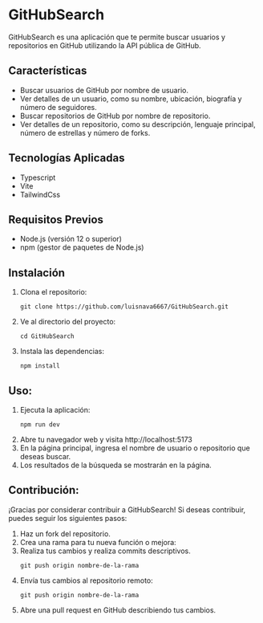 # GitHubSearch

GitHubSearch es una aplicación que te permite buscar usuarios y repositorios en GitHub utilizando la API pública de GitHub.

## Características

- Buscar usuarios de GitHub por nombre de usuario.
- Ver detalles de un usuario, como su nombre, ubicación, biografía y número de seguidores.
- Buscar repositorios de GitHub por nombre de repositorio.
- Ver detalles de un repositorio, como su descripción, lenguaje principal, número de estrellas y número de forks.

## Tecnologías Aplicadas

- Typescript
- Vite
- TailwindCss

## Requisitos Previos

- Node.js (versión 12 o superior)
- npm (gestor de paquetes de Node.js)

## Instalación

1. Clona el repositorio:

   ```shell
   git clone https://github.com/luisnava6667/GitHubSearch.git
2. Ve al directorio del proyecto:
    ```shell
    cd GitHubSearch

3. Instala las dependencias:
    ```shell
    npm install
## Uso:
1. Ejecuta la aplicación:
    ```shell
    npm run dev
2. Abre tu navegador web y visita http://localhost:5173
3. En la página principal, ingresa el nombre de usuario o repositorio que deseas buscar.
4. Los resultados de la búsqueda se mostrarán en la página.

## Contribución:
¡Gracias por considerar contribuir a GitHubSearch! Si deseas contribuir, puedes seguir los siguientes pasos:
1. Haz un fork del repositorio.
2. Crea una rama para tu nueva función o mejora:
3. Realiza tus cambios y realiza commits descriptivos.
    ```shell
    git push origin nombre-de-la-rama
4. Envía tus cambios al repositorio remoto:
     ```shell
     git push origin nombre-de-la-rama
5. Abre una pull request en GitHub describiendo tus cambios.


